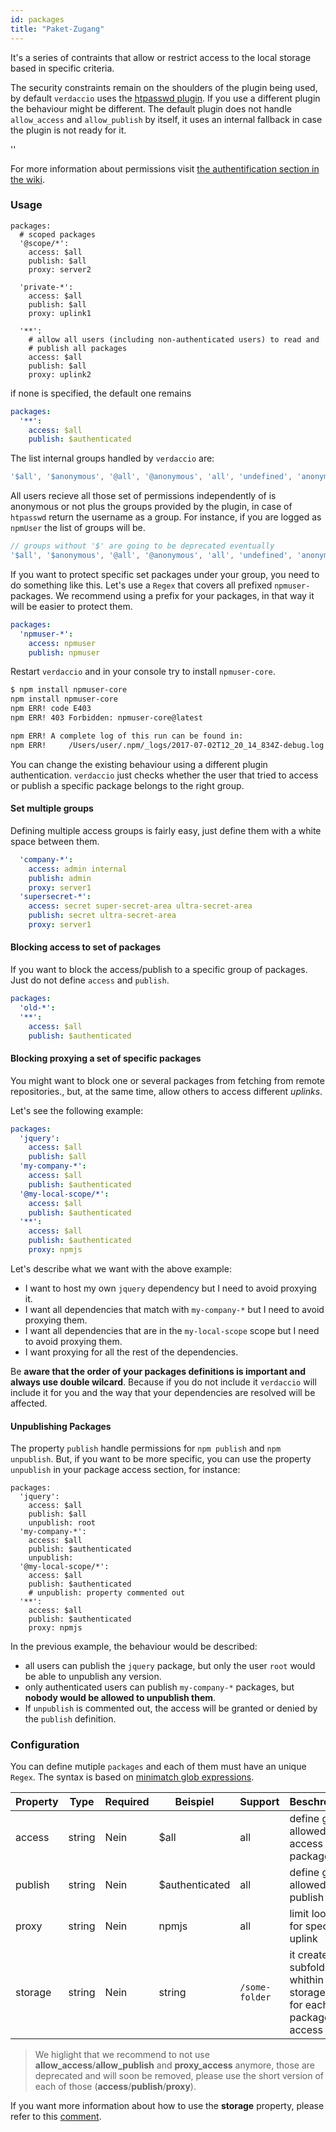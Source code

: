 ```yaml
---
id: packages
title: "Paket-Zugang"
---
```


It's a series of contraints that allow or restrict access to the local storage based in specific criteria.

The security constraints remain on the shoulders of the plugin being used, by default `verdaccio` uses the [htpasswd plugin](https://github.com/verdaccio/verdaccio-htpasswd). If you use a different plugin the behaviour might be different. The default plugin does not handle `allow_access` and `allow_publish` by itself, it uses an internal fallback in case the plugin is not ready for it.

<div id="codefund">''</div>

For more information about permissions visit [the authentification section in the wiki](auth.md).

### Usage

```yalm
packages:
  # scoped packages
  '@scope/*':
    access: $all
    publish: $all
    proxy: server2

  'private-*':
    access: $all
    publish: $all
    proxy: uplink1

  '**':
    # allow all users (including non-authenticated users) to read and
    # publish all packages
    access: $all
    publish: $all
    proxy: uplink2
```

if none is specified, the default one remains

```yaml
packages:
  '**':
    access: $all
    publish: $authenticated
```

The list internal groups handled by `verdaccio` are:

```js
'$all', '$anonymous', '@all', '@anonymous', 'all', 'undefined', 'anonymous'
```

All users recieve all those set of permissions independently of is anonymous or not plus the groups provided by the plugin, in case of `htpasswd` return the username as a group. For instance, if you are logged as `npmUser` the list of groups will be.

```js
// groups without '$' are going to be deprecated eventually
'$all', '$anonymous', '@all', '@anonymous', 'all', 'undefined', 'anonymous', 'npmUser'
```

If you want to protect specific set packages under your group, you need to do something like this. Let's use a `Regex` that covers all prefixed `npmuser-` packages. We recommend using a prefix for your packages, in that way it will be easier to protect them.

```yaml
packages:
  'npmuser-*':
    access: npmuser
    publish: npmuser
```

Restart `verdaccio` and in your console try to install `npmuser-core`.

```bash
$ npm install npmuser-core
npm install npmuser-core
npm ERR! code E403
npm ERR! 403 Forbidden: npmuser-core@latest

npm ERR! A complete log of this run can be found in:
npm ERR!     /Users/user/.npm/_logs/2017-07-02T12_20_14_834Z-debug.log
```

You can change the existing behaviour using a different plugin authentication. `verdaccio` just checks whether the user that tried to access or publish a specific package belongs to the right group.

#### Set multiple groups

Defining multiple access groups is fairly easy, just define them with a white space between them.

```yaml
  'company-*':
    access: admin internal
    publish: admin
    proxy: server1
  'supersecret-*':
    access: secret super-secret-area ultra-secret-area
    publish: secret ultra-secret-area
    proxy: server1
```

#### Blocking access to set of packages

If you want to block the access/publish to a specific group of packages. Just do not define `access` and `publish`.

```yaml
packages:
  'old-*':
  '**':
    access: $all
    publish: $authenticated
```

#### Blocking proxying a set of specific packages

You might want to block one or several packages from fetching from remote repositories., but, at the same time, allow others to access different *uplinks*.

Let's see the following example:

```yaml
packages:
  'jquery':
    access: $all
    publish: $all
  'my-company-*':
    access: $all
    publish: $authenticated
  '@my-local-scope/*':
    access: $all
    publish: $authenticated
  '**':
    access: $all
    publish: $authenticated
    proxy: npmjs
```

Let's describe what we want with the above example:

* I want to host my own `jquery` dependency but I need to avoid proxying it.
* I want all dependencies that match with `my-company-*` but I need to avoid proxying them.
* I want all dependencies that are in the `my-local-scope` scope but I need to avoid proxying them.
* I want proxying for all the rest of the dependencies.

Be **aware that the order of your packages definitions is important and always use double wilcard**. Because if you do not include it `verdaccio` will include it for you and the way that your dependencies are resolved will be affected.

#### Unpublishing Packages

The property `publish` handle permissions for `npm publish` and `npm unpublish`. But, if you want to be more specific, you can use the property `unpublish` in your package access section, for instance:

```yalm
packages:
  'jquery':
    access: $all
    publish: $all
    unpublish: root
  'my-company-*':
    access: $all
    publish: $authenticated
    unpublish:
  '@my-local-scope/*':
    access: $all
    publish: $authenticated
    # unpublish: property commented out
  '**':
    access: $all
    publish: $authenticated
    proxy: npmjs
```

In the previous example, the behaviour would be described:

* all users can publish the `jquery` package, but only the user `root` would be able to unpublish any version.
* only authenticated users can publish `my-company-*` packages, but **nobody would be allowed to unpublish them**.
* If `unpublish` is commented out, the access will be granted or denied by the `publish` definition.

### Configuration

You can define mutiple `packages` and each of them must have an unique `Regex`. The syntax is based on [minimatch glob expressions](https://github.com/isaacs/minimatch).

| Property | Type   | Required | Beispiel       | Support        | Beschreibung                                                              |
| -------- | ------ | -------- | -------------- | -------------- | ------------------------------------------------------------------------- |
| access   | string | Nein     | $all           | all            | define groups allowed to access the package                               |
| publish  | string | Nein     | $authenticated | all            | define groups allowed to publish                                          |
| proxy    | string | Nein     | npmjs          | all            | limit look ups for specific uplink                                        |
| storage  | string | Nein     | string         | `/some-folder` | it creates a subfolder whithin the storage folder for each package access |

> We higlight that we recommend to not use **allow_access**/**allow_publish** and **proxy_access** anymore, those are deprecated and will soon be removed, please use the short version of each of those (**access**/**publish**/**proxy**).

If you want more information about how to use the **storage** property, please refer to this [comment](https://github.com/verdaccio/verdaccio/issues/1383#issuecomment-509933674).